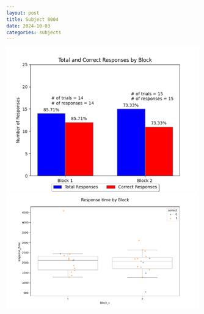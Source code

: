 ```yaml
---
layout: post
title: Subject 8004
date: 2024-10-03
categories: subjects
---
```


![](data/8004/run-2/8004_ATS_responses.png)
![](data/8004/run-2/8004_ATS_rt.png)
